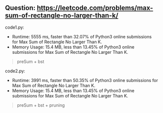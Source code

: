 ## Question: https://leetcode.com/problems/max-sum-of-rectangle-no-larger-than-k/

code1.py:
* Runtime: 5555 ms, faster than 32.07% of Python3 online submissions for Max Sum of Rectangle No Larger Than K.
* Memory Usage: 15.4 MB, less than 13.45% of Python3 online submissions for Max Sum of Rectangle No Larger Than K.
> preSum + bst

code2.py:
* Runtime: 3991 ms, faster than 50.35% of Python3 online submissions for Max Sum of Rectangle No Larger Than K.
* Memory Usage: 15.4 MB, less than 13.45% of Python3 online submissions for Max Sum of Rectangle No Larger Than K.
> preSum + bst + pruning